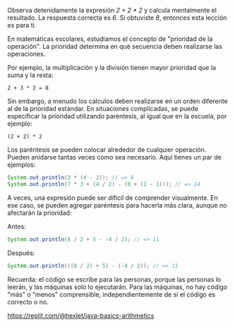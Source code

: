 Observa detenidamente la expresión *2 + 2 * 2* y calcula mentalmente el resultado. La respuesta correcta es *6*. Si obtuviste *8*, entonces esta lección es para ti.

En matemáticas escolares, estudiamos el concepto de "prioridad de la operación". La prioridad determina en qué secuencia deben realizarse las operaciones.

Por ejemplo, la multiplicación y la división tienen mayor prioridad que la suma y la resta:

```
2 + 3 * 2 = 8
```

Sin embargo, a menudo los cálculos deben realizarse en un orden diferente al de la prioridad estándar. En situaciones complicadas, se puede especificar la prioridad utilizando paréntesis, al igual que en la escuela, por ejemplo:

```
(2 + 2) * 2
```

Los paréntesis se pueden colocar alrededor de cualquier operación. Pueden anidarse tantas veces como sea necesario. Aquí tienes un par de ejemplos:

```java
System.out.println(3 * (4 - 2)); // => 6
System.out.println(7 * 3 + (4 / 2) - (8 + (2 - 1))); // => 14
```

A veces, una expresión puede ser difícil de comprender visualmente. En ese caso, se pueden agregar paréntesis para hacerla más clara, aunque no afectarán la prioridad:

Antes:
```java
System.out.println(8 / 2 + 5 - -4 / 2); // => 11
```

Después:
```java
System.out.println(((8 / 2) + 5) - (-4 / 2)); // => 11
```

Recuerda: el código se escribe para las personas, porque las personas lo leerán, y las máquinas solo lo ejecutarán. Para las máquinas, no hay código "más" o "menos" comprensible, independientemente de si el código es correcto o no.

https://replit.com/@hexlet/java-basics-arithmetics
